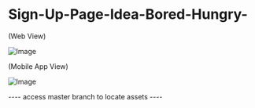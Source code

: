 # Sign-Up-Page-Idea-Bored-Hungry-

(Web View)

![Image](https://github.com/user-attachments/assets/13a04fb0-5c00-4606-b9a3-2ca6ed682e50)

(Mobile App View)

![Image](https://github.com/user-attachments/assets/15d90512-de05-4fd3-af37-dd5ee1e674f9)

---- access master branch to locate assets ----





























